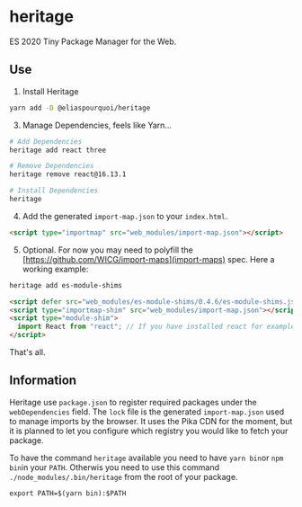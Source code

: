 # heritage
ES 2020 Tiny Package Manager for the Web.

## Use

1. Install Heritage
```bash
yarn add -D @eliaspourquoi/heritage
```

3. Manage Dependencies, feels like Yarn...
```bash
# Add Dependencies
heritage add react three

# Remove Dependencies
heritage remove react@16.13.1

# Install Dependencies
heritage       
```

4. Add the generated `import-map.json` to your `index.html`.
```html
<script type="importmap" src="web_modules/import-map.json"></script>
```

5. Optional. For now you may need to polyfill the [https://github.com/WICG/import-maps](import-maps) spec.
Here a working example:
```bash
heritage add es-module-shims
```
```html
<script defer src="web_modules/es-module-shims/0.4.6/es-module-shims.js"></script>
<script type="importmap-shim" src="web_modules/import-map.json"></script>
<script type="module-shim">
  import React from "react"; // If you have installed react for example...
</script>
```

That's all.

## Information

Heritage use `package.json` to register required packages under the `webDependencies` field.
The `lock` file is the generated `import-map.json` used to manage imports by the browser. 
It uses the Pika CDN for the moment, but it is planned to let you configure which registry you would like to fetch your package.

To have the command `heritage` available you need to have `yarn bin`or `npm bin`in your `PATH`. Otherwis you need to use this command `./node_modules/.bin/heritage` from the root of your package.
```
export PATH=$(yarn bin):$PATH
```
